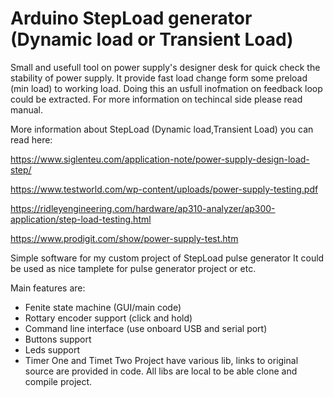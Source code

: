 # Arduino StepLoad generator (Dynamic load or Transient Load)
Small and usefull tool on power supply's designer desk for quick check the stability of power supply. 
It provide fast load change form some preload (min load) to working load. 
Doing this an usfull inofmation on feedback loop could be extracted.
For more information on techincal side please read manual. 

More information about StepLoad (Dynamic load,Transient Load) you can read here:

https://www.siglenteu.com/application-note/power-supply-design-load-step/

https://www.testworld.com/wp-content/uploads/power-supply-testing.pdf

https://ridleyengineering.com/hardware/ap310-analyzer/ap300-application/step-load-testing.html

https://www.prodigit.com/show/power-supply-test.htm

Simple software for my custom project of StepLoad pulse generator
It could be used as nice tamplete for pulse generator project or etc. 


Main features are: 
- Fenite state machine (GUI/main code)
- Rottary encoder support (click and hold) 
- Command line interface (use onboard USB and serial port)
- Buttons support 
- Leds support 
- Timer One and Timet Two 
Project have various lib, links to original source are provided in code. 
All libs are local to be able clone and compile project. 




